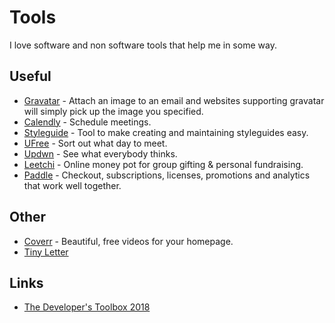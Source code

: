 # Tools
I love software and non software tools that help me in some way.

## Useful
- [Gravatar](https://en.gravatar.com/) - Attach an image to an email and websites supporting gravatar will simply pick up the image you specified.
- [Calendly](https://calendly.com/) - Schedule meetings.
- [Styleguide](http://hugeinc.github.io/styleguide) - Tool to make creating and maintaining styleguides easy.
- [UFree](http://ufr.ee/) - Sort out what day to meet.
- [Updwn](http://updwn.co/) - See what everybody thinks.
- [Leetchi](https://www.leetchi.com/) - Online money pot for group gifting & personal fundraising.
- [Paddle](https://paddle.com) - Checkout, subscriptions, licenses, promotions and analytics that work well together.

## Other
- [Coverr](http://www.coverr.co/) - Beautiful, free videos for your homepage.
- [Tiny Letter](https://tinyletter.com)

## Links
- [The Developer's Toolbox 2018](https://medium.com/mobile-quality/the-developers-toolbox-daaaa875081e)